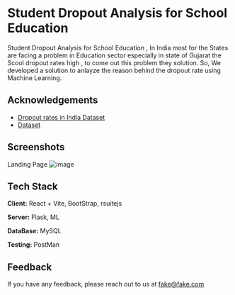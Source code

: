 
# Student Dropout Analysis for School Education

Student Dropout Analysis for School Education , In India most for the States are facing a problem in Education sector especially in state of Gujarat the Scool dropout rates high , to come out this problem they solution. 
So, We developed a solution to anlayze the reason behind the dropout rate using Machine Learning.


## Acknowledgements

 - [Dropout rates in India Dataset](https://www.data.gov.in/search?title=school%20dropout&type=resources&sortby=_score)
 - [Dataset](https://www.kaggle.com/datasets/abdullah0a/student-dropout-analysis-and-prediction-dataset)
 


## Screenshots
Landing Page
![image](https://github.com/user-attachments/assets/ec08ead8-091f-4eb5-9a35-4bd5221eb4bd)




## Tech Stack

**Client:** React + Vite, BootStrap, rsuitejs

**Server:** Flask, ML

**DataBase:** MySQL

**Testing:** PostMan


## Feedback

If you have any feedback, please reach out to us at fake@fake.com


